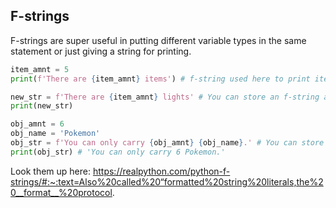 ## F-strings
F-strings are super useful in putting different variable types in the same statement or just giving a string for printing.
```python
item_amnt = 5
print(f'There are {item_amnt} items') # f-string used here to print item_amnt in the same string as the other text

new_str = f'There are {item_amnt} lights' # You can store an f-string as a variable
print(new_str)

obj_amnt = 6
obj_name = 'Pokemon'
obj_str = f'You can only carry {obj_amnt} {obj_name}.' # You can store any number of variables in a f-string
print(obj_str) # 'You can only carry 6 Pokemon.'
```
Look them up here: https://realpython.com/python-f-strings/#:~:text=Also%20called%20“formatted%20string%20literals,the%20__format__%20protocol.
